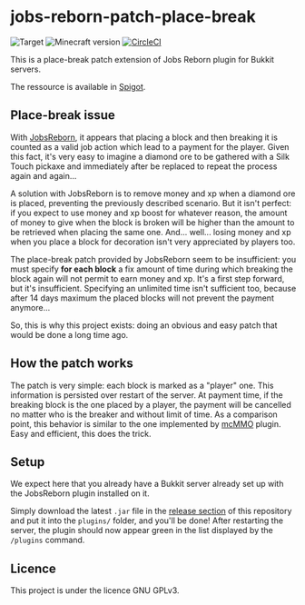 # jobs-reborn-patch-place-break
![Target](https://img.shields.io/badge/plugin-Minecraft-blueviolet)
![Minecraft version](https://img.shields.io/badge/version-1.18.2-blue)
[![CircleCI](https://dl.circleci.com/status-badge/img/gh/Djaytan/mc-jobs-reborn-patch-place-break/tree/main.svg?style=svg)](https://dl.circleci.com/status-badge/redirect/gh/Djaytan/mc-jobs-reborn-patch-place-break/tree/main)

This is a place-break patch extension of Jobs Reborn plugin for Bukkit servers.

The ressource is available in [Spigot](https://www.spigotmc.org/resources/jobsreborn-patchplacebreak.102779/).

## Place-break issue

With [JobsReborn](https://www.spigotmc.org/resources/jobs-reborn.4216/), it appears that placing
a block and then breaking it is counted as a valid job action which lead to a payment for the player.
Given this fact, it's very easy to imagine a diamond ore to be gathered with a Silk Touch pickaxe
and immediately after be replaced to repeat the process again and again...

A solution with JobsReborn is to remove money and xp when a diamond ore is placed, preventing
the previously described scenario. But it isn't perfect: if you expect to use money and xp boost
for whatever reason, the amount of money to give when the block is broken will be higher than
the amount to be retrieved when placing the same one. And... well... losing money and xp when you
place a block for decoration isn't very appreciated by players too.

The place-break patch provided by JobsReborn seem to be insufficient: you must specify **for each
block** a fix amount of time during which breaking the block again will not permit to earn money
and xp. It's a first step forward, but it's insufficient. Specifying an unlimited time isn't
sufficient too, because after 14 days maximum the placed blocks will not prevent the payment
anymore...

So, this is why this project exists: doing an obvious and easy patch that would be done a long time
ago.

## How the patch works

The patch is very simple: each block is marked as a "player" one. This information
is persisted over restart of the server. At payment time, if the breaking block is the one placed
by a player, the payment will be cancelled no matter who is the breaker and without limit of time.
As a comparison point, this behavior is similar to the one implemented by
[mcMMO](https://www.spigotmc.org/resources/official-mcmmo-original-author-returns.64348/) plugin.
Easy and efficient, this does the trick.

## Setup

We expect here that you already have a Bukkit server already set up with the JobsReborn plugin
installed on it.

Simply download the latest `.jar` file in the
[release section](https://github.com/Djaytan/mc-jobs-reborn-patch-place-break/releases/) of this
repository and put it into the `plugins/` folder, and you'll be done! After restarting the server,
the plugin should now appear green in the list displayed by the `/plugins` command.

## Licence

This project is under the licence GNU GPLv3.
